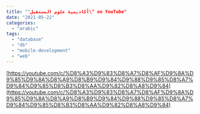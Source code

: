 ```yaml
---
title: ""أكاديمية علوم المستقبل\" on YouTube"
date: "2021-05-22"
categories: 
  - "arabic"
tags: 
  - "database"
  - "db"
  - "mobile-development"
  - "web"
---
```


[https://youtube.com/c/%D8%A3%D9%83%D8%A7%D8%AF%D9%8A%D9%85%D9%8A%D8%A9%D8%B9%D9%84%D9%88%D9%85%D8%A7%D9%84%D9%85%D8%B3%D8%AA%D9%82%D8%A8%D9%84](https://youtube.com/c/%D8%A3%D9%83%D8%A7%D8%AF%D9%8A%D9%85%D9%8A%D8%A9%D8%B9%D9%84%D9%88%D9%85%D8%A7%D9%84%D9%85%D8%B3%D8%AA%D9%82%D8%A8%D9%84)
